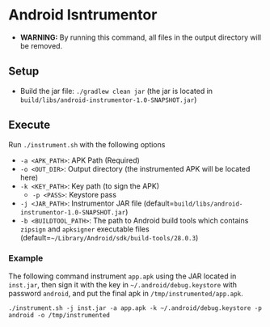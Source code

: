 # Android Isntrumentor

- **WARNING:** By running this command, all files in the output directory will be removed.

## Setup
- Build the jar file: ``./gradlew clean jar`` (the jar is located in `build/libs/android-instrumentor-1.0-SNAPSHOT.jar`)

## Execute
Run `./instrument.sh` with the following options
- `-a <APK_PATH>`: APK Path (Required)
- `-o <OUT_DIR>`: Output directory (the instrumented APK will be located here)
- `-k <KEY_PATH>`: Key path (to sign the APK) 
    - `-p <PASS>`: Keystore pass
- `-j <JAR_PATH>`: Instrumentor JAR file (default=`build/libs/android-instrumentor-1.0-SNAPSHOT.jar`)
- `-b <BUILDTOOL_PATH>`: The path to Android build tools which contains `zipsign` and `apksigner` executable files (default=`~/Library/Android/sdk/build-tools/28.0.3`)

### Example
The following command instrument `app.apk` using the JAR located in `inst.jar`, then sign it with the key in `~/.android/debug.keystore` with password `android`, and put the final apk in `/tmp/instrumented/app.apk`.      

```
./instrument.sh -j inst.jar -a app.apk -k ~/.android/debug.keystore -p android -o /tmp/instrumented
``` 

